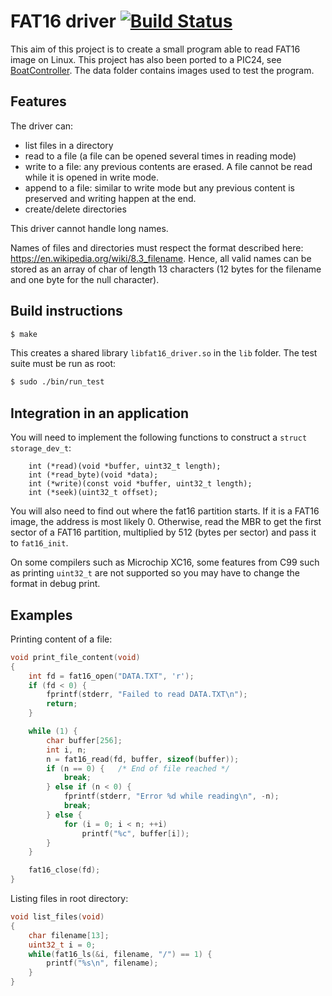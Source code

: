 # FAT16 driver [![Build Status](https://travis-ci.org/francois-berder/fat16.svg?branch=master)](https://travis-ci.org/francois-berder/fat16)

This aim of this project is to create a small program able to read FAT16 image on Linux. This project has also been ported to a PIC24, see [BoatController](https://github.com/francois-berder/BoatController).
The data folder contains images used to test the program.

## Features

The driver can:
   - list files in a directory
   - read to a file (a file can be opened several times in reading mode)
   - write to a file: any previous contents are erased. A file cannot be read while it is opened in write mode.
   - append to a file: similar to write mode but any previous content is preserved and writing happen at the end.
   - create/delete directories

This driver cannot handle long names.

Names of files and directories must respect the format described here: https://en.wikipedia.org/wiki/8.3_filename. Hence, all valid names can be stored as an array of char of length 13 characters (12 bytes for the filename and one byte for the null character).

## Build instructions

```sh
$ make
```
This creates a shared library ```libfat16_driver.so``` in the ```lib``` folder.
The test suite must be run as root:

```sh
$ sudo ./bin/run_test
```

## Integration in an application

You will need to implement the following functions to construct a ```struct storage_dev_t```:
```
    int (*read)(void *buffer, uint32_t length);
    int (*read_byte)(void *data);
    int (*write)(const void *buffer, uint32_t length);
    int (*seek)(uint32_t offset);
```

You will also need to find out where the fat16 partition starts. If it is a FAT16 image, the address is most likely 0. Otherwise, read the MBR to get the first sector of a FAT16 partition, multiplied by 512 (bytes per sector) and pass it to ```fat16_init```.


On some compilers such as Microchip XC16, some features from C99 such as printing ```uint32_t``` are not supported
so you may have to change the format in debug print.

## Examples

Printing content of a file:
```c
void print_file_content(void)
{
    int fd = fat16_open("DATA.TXT", 'r');
    if (fd < 0) {
        fprintf(stderr, "Failed to read DATA.TXT\n");
        return;
    }

    while (1) {
        char buffer[256];
        int i, n;
        n = fat16_read(fd, buffer, sizeof(buffer));
        if (n == 0) {   /* End of file reached */
            break;
        } else if (n < 0) {
            fprintf(stderr, "Error %d while reading\n", -n);
            break;
        } else {
            for (i = 0; i < n; ++i)
                printf("%c", buffer[i]);
        }
    }

    fat16_close(fd);
}
```

Listing files in root directory:
```c
void list_files(void)
{
    char filename[13];
    uint32_t i = 0;
    while(fat16_ls(&i, filename, "/") == 1) {
        printf("%s\n", filename);
    }
}
```
